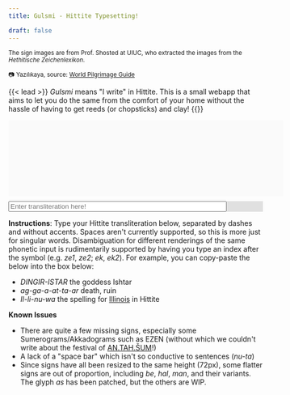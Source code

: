 ```yaml
---
title: Gulsmi - Hittite Typesetting!

draft: false
---
```


<small> The sign images are from Prof. Shosted at UIUC, who extracted the images from the *Hethitische Zeichenlexikon*. 

:camera: Yazılıkaya, source: [World Pilgrimage Guide](https://sacredsites.com/middle_east/turkey/yazilikaya.html)
</small> 

{{< lead >}} *Gulsmi* means "I write" in Hittite. This is a small webapp that aims to let you do the same from the comfort of your home without the hassle of having to get reeds (or chopsticks) and clay! {{</lead >}}


<div id="mainframe">
    <div id="displayFrame">
        <span class="signWrapper"> </span>
    </div>
    <div id="inputForm">
        <div id="inputSpan">
            <input type="text" placeholder = "Enter transliteration here!" id="inputBox"/>
        </div>
        <div id="selectionHelp">
            <div id = "selectionContent"></div>
        </div>
    </div>
</div>

**Instructions**: Type your Hittite transliteration below, separated by dashes and without accents. Spaces aren't currently supported, so this is more just for singular words. Disambiguation for different renderings of the same phonetic input is rudimentarily supported by having you type an index after the symbol (e.g. *ze1*, *ze2*; *ek*, *ek2*). For example, you can copy-paste the below into the box below: 

* *DINGIR-ISTAR* the goddess Ishtar
* *ag-ga-a-at-ta-ar* death, ruin
* *Il-li-nu-wa* the spelling for [Illinois](http://faculty.las.illinois.edu/rshosted/ne%C5%A1ili.html) in Hittite

**Known Issues**
* There are quite a few missing signs, especially some Sumerograms/Akkadograms such as EZEN (without which we couldn't write about the festival of [AN.TAH.ŠUM](http://faculty.las.illinois.edu/rshosted/docs/Festival%20of%20AN-TAH-SUM.pdf)!)
* A lack of a "space bar" which isn't so conductive to sentences (*nu-ta*)
* Since signs have all been resized to the same height (72px), some flatter signs are out of proportion, including *be*, *hal*, *man*, and their variants. The glyph *as* has been patched, but the others are WIP.
<script src="https://ajax.googleapis.com/ajax/libs/jquery/3.6.4/jquery.min.js"></script>
<!-- <script src="/js/hittite_typesetting.js"> -->

<style>
#displayFrame {
overflow: auto;
  background-color: #fafafa;
  padding: 20px;
  /* margin-top: 5px;
  margin-bottom: 5px; */
  margin: auto;
  min-height: 110px;
  width: 100%;
  /* display: inline-grid; */
  /* grid-template-columns: repeat(5, 1fr); */
  /* grid-column-gap: 5px; */
  /* grid-row-gap:   10px; */
}

#inputForm {
    margin-top: 10px;
    color: #3c424d;
    display: flex;
    align-items: stretch;
    width: 100%;
}

#inputSpan {
    overflow: auto;
    
    flex-grow: 4;
}

input {
    width: 100%;
}

#selectionHelp {
    background-color: #e0e0e0;
    display: flex;
    flex: 1 1 auto;
    align-items:center;
    justify-content:center;
}

#selectionContent {
    margin-left: 10px;
}
.signWrapper {
    /* max-width: 100%; */
    float: left;
}

</style>

<script>

function findSignName(str) {
    //format of str: <glyph reference name>[number = idx]
    const re = /^([a-z]+)([0-9]*)$/;
    console.log(re.exec(str));
    matches = []

    let matchRes = re.exec(str);
    if(matchRes == null) return null;
    let symbol = matchRes[1];
    let index  = parseInt(matchRes[2]); //one-based
    if(!index) index = 1;
    
    if(index <= 0) return null;

    // console.log("symbol = <" + symbol + ">");
    for(let x in signList) {
        pair = signList[x];
        if(pair[0] == symbol) {
            matches.push(pair[1]);
        }
    }
    // console.log("index = ", index, "match count = ", matches.length);
    if(matches.length < index) return null;
    
    return { symbol, matches, index };
}

function parse(str) {
    let splits = str.split('-');
    let result = [];
    console.log(splits.length, splits);
    for(var i = 0; i < splits.length; i++) {
        let findRes = findSignName(splits[i].toLowerCase());
        if(findRes === null) {
            // console.log("Not found ", splits[i].toLowerCase());
            return null;
        }
        let { symbol, matches, index } = findRes;
        $("#selectionContent").html(`${symbol}: ${matches.length} sign${matches.length > 1 ? 's' : ''} found`);
        result.push(matches[index - 1]);
    }
    return result;
}
var signList;
$("#mainframe").ready(function() {
    $.get("/cuneiform_names.txt", function(data) {
        // console.log(data);
        signList = data.split('\n');
        for(var i = 0; i < signList.length; i++) signList[i] = signList[i].split('\t');
    }, "text");
});

$("#inputBox").on("input", function() {
    let inputStr = $(this).val();
    parseResult = parse(inputStr);
    if(parseResult) {
        // console.log("not fnull!,", parseResult);
        $("#displayFrame").html("");
        for(let i in parseResult) {
            $("#displayFrame").append(`
<span class="signWrapper">
    <img src="/cuneiform_images/${parseResult[i]}" class="sign">
</span>
            `);
        }
    }
});



</script>